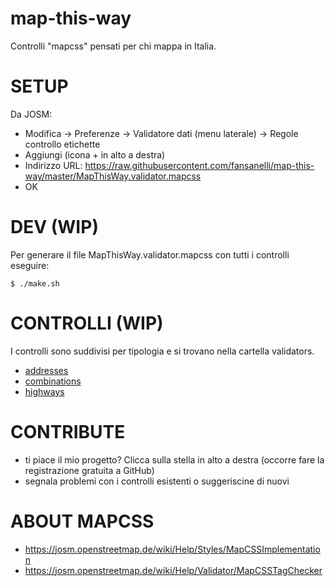 # map-this-way

Controlli "mapcss" pensati per chi mappa in Italia.

# SETUP

Da JOSM:
- Modifica -> Preferenze -> Validatore dati (menu laterale) -> Regole controllo etichette
- Aggiungi (icona + in alto a destra)
- Indirizzo URL: https://raw.githubusercontent.com/fansanelli/map-this-way/master/MapThisWay.validator.mapcss
- OK

# DEV (WIP)

Per generare il file MapThisWay.validator.mapcss con tutti i controlli eseguire:

`$ ./make.sh`

# CONTROLLI (WIP)

I controlli sono suddivisi per tipologia e si trovano nella cartella validators.

- [addresses](validators/addresses/addresses.md)
- [combinations](validators/combinations/combinations.md)
- [highways](validators/highways/highways.md)

# CONTRIBUTE

- ti piace il mio progetto? Clicca sulla stella in alto a destra (occorre fare la registrazione gratuita a GitHub)
- segnala problemi con i controlli esistenti o suggeriscine di nuovi

# ABOUT MAPCSS

- https://josm.openstreetmap.de/wiki/Help/Styles/MapCSSImplementation
- https://josm.openstreetmap.de/wiki/Help/Validator/MapCSSTagChecker
